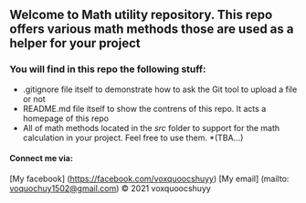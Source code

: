 ## Welcome to Math utility repository. This repo offers various math methods those are used as a helper for your project
### You will find in this repo the following stuff:

* .gitignore file itself to demonstrate how to ask the Git tool to upload a file or not
* README.md file itself to show the contrens of this repo. It acts a homepage of this repo
* All of math methods located in the *src* folder to support for the math calculation in your project. Feel free to use them.
*(TBA...)
#### Connect me via:
[My facebook] (https://facebook.com/voxquoocshuyy)
[My email] (mailto: voquochuy1502@gmail.com)
© 2021 voxquoocshuyy

